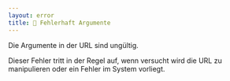 ```yaml
---
layout: error
title: 🤷 Fehlerhaft Argumente
---
```


Die Argumente in der URL sind ungültig.

Dieser Fehler tritt in der Regel auf, wenn versucht wird die URL
zu manipulieren oder ein Fehler im System vorliegt.
